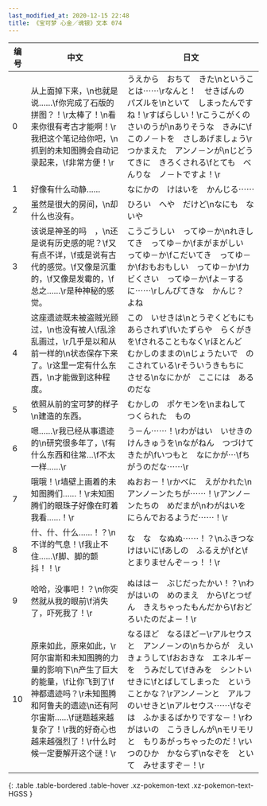 ```yaml
---
last_modified_at: 2020-12-15 22:48
title: 《宝可梦 心金／魂银》文本 074
---
```

| 编号 | 中文 | 日文 |
| ---- | ---- | ---- |
| 0 | 从上面掉下来，\n也就是说……\f你完成了石版的拼图？！\r太棒了！\n看来你很有考古才能啊！\r我把这个笔记给你吧，\n抓到的未知图腾会自动记录起来，\f非常方便！\r | うえから　おちて　きた\nということは⋯⋯\rなんと！　せきばんの　パズルを\nといて　しまったんですね！\rすばらしい！\rこうこがくの　さいのうが\nありそうな　きみに\fこのノ－トを　さしあげましょう\rつかまえた　アンノ－ンが\nじどうてきに　きろくされる\fとても　べんりな　ノ－トですよ！\r |
| 1 | 好像有什么动静…… | なにかの　けはいを　かんじる⋯⋯ |
| 2 | 虽然是很大的房间，\n却什么也没有。 | ひろい　へや　だけど\nなにも　ないや |
| 3 | 该说是神圣的吗　，\n还是说有历史感的呢？\f又有点不详，\f或是说有古代的感觉。\f又像是沉重的，\f又像是发霉的，\f总之……\r是种神秘的感觉。 | こうごうしい　ってゆ－か\nれきしてき　ってゆ－か\fまがまがしい　ってゆ－か\fこだいてき　ってゆ－か\fおもおもしい　ってゆ－か\fカビくさい　ってゆ－か\fよ－するに⋯⋯\rしんぴてきな　かんじ？　よね |
| 4 | 这座遗迹既未被盗贼光顾过，\n也没有被人\f乱涂乱画过，\r几乎是以和从前一样的\n状态保存下来了。\r这里一定有什么东西，\n才能做到这种程度。 | この　いせきは\nとうぞくどもにも　あらされず\fいたずらや　らくがきを\fされることもなく\rほとんど　むかしのままの\nじょうたいで　のこされている\rそういうきもちに　させる\nなにかが　ここには　あるのだな |
| 5 | 依照从前的宝可梦的样子\n建造的东西。 | むかしの　ポケモンを\nまねして　つくられた　もの |
| 6 | 嗯……\r我已经从事遗迹的\n研究很多年了，\f有什么东西和往常…\f不太一样……\r | う－ん⋯⋯！\rわがはい　いせきの　けんきゅうを\nながねん　つづけてきたが\fいつもと　なにかが⋯\fちがうのだな⋯⋯\r |
| 7 | 哦哦！\r墙壁上画着的未知图腾们……！\r未知图腾们的眼珠子好像在盯着我看……！\r | ぬおお－！\rかべに　えがかれた\nアンノ－ンたちが⋯⋯！\rアンノ－ンたちの　めだまが\nわがはいを　にらんでおるようだ⋯⋯！\r |
| 8 | 什、什、什么……！？\n不详的气息！\f我止不住……\f脚、脚的颤抖！！\r | な　な　なぬぬ⋯⋯！？\nふきつな　けはいに\fあしの　ふるえが\fと\fとまりませんぞ－っ！！\r |
| 9 | 哈哈，没事吧！？\n你突然就从我的眼前\f消失了，吓死我了！\r | ぬはは－　ぶじだったかい！？\nわがはいの　めのまえ　から\fとつぜん　きえちゃったもんだから\fおどろいたのだよ－！\r |
| 10 | 原来如此，原来如此，\r阿尔宙斯和未知图腾的力量的影响下\n产生了巨大的能量，\f让你飞到了\f神都遗迹吗？\r未知图腾和阿鲁夫的遗迹\n还有阿尔宙斯……\f谜题越来越复杂了！\r我的好奇心也越来越强烈了！\r什么时候一定要解开这个谜！\r | なるほど　なるほど－\rアルセウスと　アンノ－ンの\nちからが　えいきょうして\fおおきな　エネルギ－を　うみだして\fきみを　シントいせきに\fとばしてしまった　ということかな？\rアンノ－ンと　アルフのいせきと\nアルセウス⋯⋯\fなぞは　ふかまるばかりですな－！\rわがはいの　こうきしんが\nモリモリと　もりあがっちゃったのだ！\rいつのひか　かならず\nなぞを　といて　みせますぞ－！\r |
{: .table .table-bordered .table-hover .xz-pokemon-text .xz-pokemon-text-HGSS }